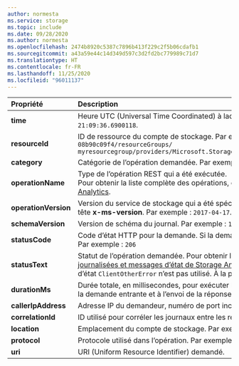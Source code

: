 ```yaml
---
author: normesta
ms.service: storage
ms.topic: include
ms.date: 09/28/2020
ms.author: normesta
ms.openlocfilehash: 2474b8920c5387c7896b413f229c2f5b06cdafb1
ms.sourcegitcommit: a43a59e44c14d349d597c3d2fd2bc779989c71d7
ms.translationtype: HT
ms.contentlocale: fr-FR
ms.lasthandoff: 11/25/2020
ms.locfileid: "96011137"
---
```

| Propriété | Description |
|:--- |:---|
|**time** | Heure UTC (Universal Time Coordinated) à laquelle la demande a été reçue par le stockage. Par exemple : `2018/11/08 21:09:36.6900118`.|
|**resourceId** | ID de ressource du compte de stockage. Par exemple : `/subscriptions/208841be-a4v3-4234-9450-08b90c09f4/resourceGroups/`<br>`myresourcegroup/providers/Microsoft.Storage/storageAccounts/mystorageaccount/storageAccounts/blobServices/default`|
|**category** | Catégorie de l’opération demandée. Par exemple : `StorageRead`, `StorageWrite` ou `StorageDelete`.|
|**operationName** | Type de l’opération REST qui a été exécutée. <br> Pour obtenir la liste complète des opérations, consultez la rubrique [Opérations journalisées et messages d’état de Storage Analytics](/rest/api/storageservices/storage-analytics-logged-operations-and-status-messages). |
|**operationVersion** | Version du service de stockage qui a été spécifiée lorsque la demande a été effectuée. Elle équivaut à la valeur de l’en-tête **x-ms-version**. Par exemple : `2017-04-17`.|
|**schemaVersion** | Version de schéma du journal. Par exemple : `1.0`.|
|**statusCode** | Code d’état HTTP pour la demande. Si la demande est interrompue, cette valeur peut être définie sur `Unknown`. <br> Par exemple : `206` |
|**statusText** | Statut de l’opération demandée.  Pour obtenir la liste complète des messages d’état, consultez la rubrique [Opérations journalisées et messages d’état de Storage Analytics](/rest/api/storageservices/storage-analytics-logged-operations-and-status-messages). Dans la version 2017-04-17 et les versions ultérieures, le message d’état `ClientOtherError` n’est pas utilisé. À la place, ce champ contient un code d’erreur. Par exemple : `SASSuccess`  |
|**durationMs** | Durée totale, en millisecondes, pour exécuter l’opération demandée. Cette valeur inclut le temps nécessaire à la lecture de la demande entrante et à l’envoi de la réponse au demandeur. Par exemple : `12`.|
|**callerIpAddress** | Adresse IP du demandeur, numéro de port inclus. Par exemple : `192.100.0.102:4362`. |
|**correlationId** | ID utilisé pour corréler les journaux entre les ressources. Par exemple : `b99ba45e-a01e-0042-4ea6-772bbb000000`. |
|**location** | Emplacement du compte de stockage. Par exemple : `North Europe`. |
|**protocol**|Protocole utilisé dans l’opération. Par exemple : `HTTP`, `HTTPS`, `SMB` ou `NFS`|
| **uri** | URI (Uniform Resource Identifier) demandé. |
